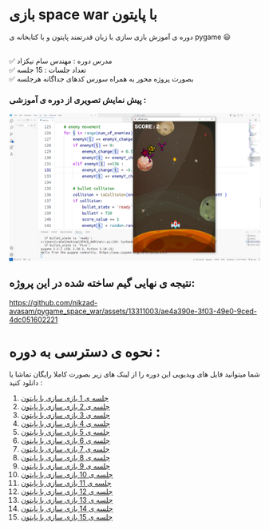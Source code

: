 # بازی space war با پایتون 

دوره ی آموزش بازی سازی با زبان قدرتمند پایتون و با کتابخانه ی pygame 😃 

<br>✅ مدرس دوره : مهندس سام نیکزاد
<br>✅ تعداد جلسات : 15 جلسه 
<br>✅ بصورت پروژه محور به همراه سورس کدهای جداگانه هرجلسه 
<br>

### پیش نمایش تصویری از دوره ی آموزشی : 



![بازی سازی با پایتون](https://raw.githubusercontent.com/nikzad-avasam/pygame_space_war/main/space_war_shot2.png)

## نتیجه ی نهایی گیم ساخته شده در این پروژه:



https://github.com/nikzad-avasam/pygame_space_war/assets/13311003/ae4a390e-3f03-49e0-9ced-4dc051602221

# نحوه ی دسترسی به دوره : 
شما میتوانید فایل های ویدیویی این دوره را از لینک های زیر بصورت کاملا رایگان تماشا یا دانلود کنید : 
<br>

 1. [جلسه ی 1 بازی سازی با پایتون](https://www.aparat.com/video/video/embed/videohash/u52Rx/vt/frame)
 2. [جلسه ی 2 بازی سازی با پایتون](#)
 3. [جلسه ی 3 بازی سازی با پایتون](#)
 4. [جلسه ی 4 بازی سازی با پایتون](#)
 5. [جلسه ی 5 بازی سازی با پایتون](#)
 6. [جلسه ی 6 بازی سازی با پایتون](#)
 7. [جلسه ی 7 بازی سازی با پایتون](#)
 8. [جلسه ی 8 بازی سازی با پایتون](#)
 9. [جلسه ی 9 بازی سازی با پایتون](#)
 10. [جلسه ی 10 بازی سازی با پایتون](#)
 11. [جلسه ی 11 بازی سازی با پایتون](#)
 12. [جلسه ی 12 بازی سازی با پایتون](#) 
 13. [جلسه ی 13 بازی سازی با پایتون](#)
 14. [جلسه ی 14 بازی سازی با پایتون](#)
 15. [جلسه ی 15 بازی سازی با پایتون](#)
